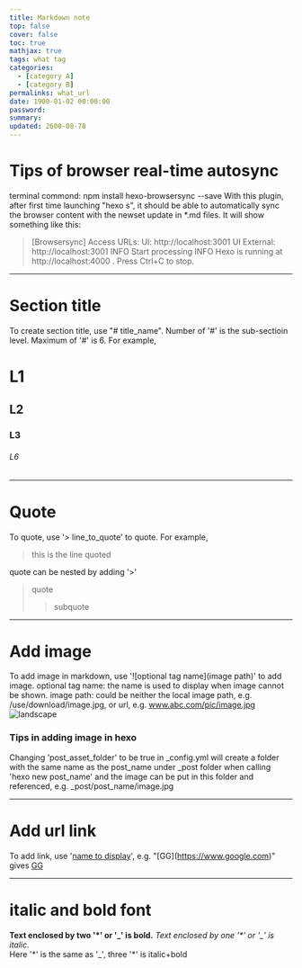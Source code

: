 ```yaml
---
title: Markdown note
top: false
cover: false
toc: true
mathjax: true
tags: what tag
categories: 
  - [category A]
  - [category B]
permalinks: what_url
date: 1900-01-02 00:00:00
password:
summary:
updated: 2600-08-78
---
```



# Tips of browser real-time autosync
terminal commond: npm install hexo-browsersync -\-save
With this plugin, after first time launching "hexo s", it should be able to automatically sync the browser content with the newset update in *.md files. It will show something like this:
> [Browsersync] Access URLs:
> UI: http://localhost:3001
> UI External: http://localhost:3001
> INFO  Start processing
> INFO  Hexo is running at http://localhost:4000 . Press Ctrl+C to stop.  

--------------

# Section title
To create section title, use "# title_name". Number of '#' is the sub-sectioin level. Maximum of '#' is 6. For example,
# L1
## L2
### L3
###### L6

--------------

# Quote
To quote, use '> line_to_quote' to quote. For example,
> this is the line quoted  

quote can be nested by adding '>'
> quote
>> subquote  

--------------

# Add image
To add image in markdown, use '![optional tag name](image path)' to add image.
optional tag name: the name is used to display when image cannot be shown.
image path: could be neither the local image path, e.g. /use/download/image.jpg, or url, e.g. www.abc.com/pic/image.jpg
![landscape](landscape.jpeg)

### Tips in adding image in hexo
Changing 'post_asset_folder' to be true in _config.yml will create a folder with the same name as the post_name under _post folder when calling 'hexo new post_name' and the image can be put in this folder and referenced, e.g. _post/post_name/image.jpg

--------------

# Add url link
To add link, use '[name to display](url)', e.g. "[GG]\(https://www.google.com)" gives
[GG](https://www.google.com)

--------------

# italic and bold font
__Text enclosed by two '*' or '_' is bold.__
_Text enclosed by one '*' or \'\_\' is italic._  
Here \'\*\' is the same as \'\_\', three \'\*\' is italic+bold

